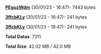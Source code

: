[**PEguzWdm**](/data/PEguzWdm.txt) (30/01/23 - 16:47)- 7443 bytes

[**3ffcbKLy**](/data/3ffcbKLy.txt) (30/01/23 - 16:47)- 241 bytes

[**3ffcbKLy**](/data/3ffcbKLy.txt) (30/01/23 - 16:47)- 241 bytes

**Total Datas**: 7311

**Total Size**: 42.02 MB / 42.0 MB